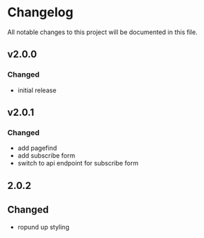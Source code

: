 # Changelog

All notable changes to this project will be documented in this file.

## v2.0.0

### Changed

- initial release

## v2.0.1

### Changed

- add pagefind
- add subscribe form
- switch to api endpoint for subscribe form

## 2.0.2

## Changed

- ropund up styling
